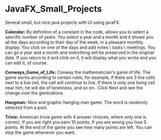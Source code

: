 # JavaFX_Small_Projects
Several small, but nice java projects with UI using javaFX.

**Calendar:**
By definition of a constant in the code, allows you to select a specific number of years.
You select a year and a month and it shows you all the days according to their day of the week, in a pleasant monthly display.
You click on one of the days and add notes \ tasks \ meetings.
You can go a year and a month and everything will be preserved in the original date.
If you return to it and click on it, it will display what you wrote and you can edit it, of course.

**Conways_Game_of_Life:**
Conway the mathematician's game of life.
The game works according to certain rules, for example, if there are 3 live cells next to a live cell, the cell will continue to live.
If there is only one living cell near him, he will die of loneliness, and so on.. Click Next and see the change over the generations.

**Hangman:**
Nice and graphic hanging man game. The word is randomly selected from a pool.

**Trivia:**
American trivia game with 4 answer choices, where only one is correct.
If you are right you earn 10 points.
If you are wrong you lose 5 points.
At the end of the game you see how many points are left. You can stop the game whenever you want.


